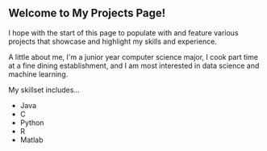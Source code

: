 ## Welcome to My Projects Page!

I hope with the start of this page to populate with and feature various projects
that showcase and highlight my skills and experience.

A little about me, I'm a junior year computer science major, I cook part time at a fine dining establishment,
and I am most interested in data science and machine learning.

My skillset includes...
- Java
- C
- Python
- R
- Matlab
